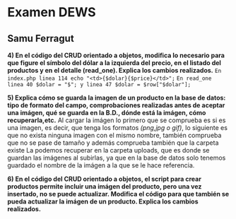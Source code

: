 # Examen DEWS

## Samu Ferragut

**4) En el código del  CRUD orientado a objetos, modifica lo necesario para que figure el símbolo del dólar a la izquierda del precio, en el listado del productos y en el detalle (read_one). Explica los cambios realizados.**
`En index.php linea 114 echo "<td>{$dolar}{$price}</td>";` `En read_one linea 40 $dolar = "$"; y linea 47 $dolar = $row["$dolar"];`

**5) Explica cómo se guarda la imagen de un producto en la base de datos: tipo de formato del campo, comprobaciones realizadas antes de aceptar una imágen, qué se guarda en la B.D., dónde  está la imágen, cómo recuperarla,etc.**
Al cargar la imágen lo primero que se comprueba es si es una imagen, es decir, que tenga los formatos *(png,jpg o gif)*, lo siguiente es que no exista ninguna imagen con el mismo nombre, también comprueba que no se pase de tamaño y además comprueba también que la carpeta existe
La podemos recuperar en la carpeta uploads, que es donde se guardan las imágenes al subirlas, ya que en la base de datos solo tenemos guardado el nombre de la imágen a la que se le hace referencia.

**6) En el código del CRUD orientado a objetos, el script para crear productos permite incluir una imágen del producto, pero una vez insertado, no se puede actualizar. Modifica el código para que también se pueda actualizar la imágen de un producto. Explica los cambios realizados.**
